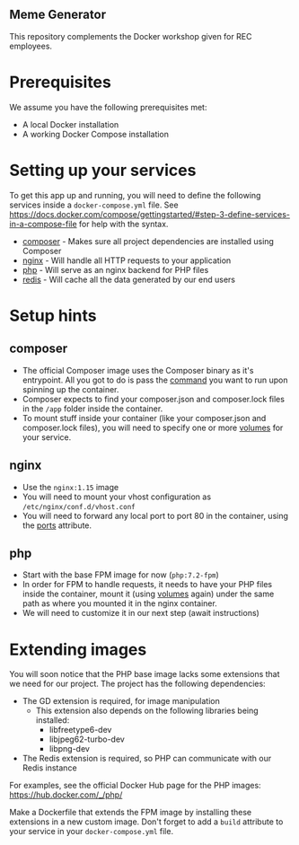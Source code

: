 Meme Generator
---

This repository complements the Docker workshop given for REC employees.

# Prerequisites

We assume you have the following prerequisites met:

- A local Docker installation
- A working Docker Compose installation

# Setting up your services

To get this app up and running, you will need to define the following services inside a `docker-compose.yml` file.
See https://docs.docker.com/compose/gettingstarted/#step-3-define-services-in-a-compose-file for help with the syntax.

- [composer](https://hub.docker.com/_/composer/) - Makes sure all project dependencies are installed using Composer
- [nginx](https://hub.docker.com/_/nginx/) - Will handle all HTTP requests to your application
- [php](https://hub.docker.com/_/php/) - Will serve as an nginx backend for PHP files
- [redis](https://hub.docker.com/_/redis/) - Will cache all the data generated by our end users

# Setup hints

## composer

- The official Composer image uses the Composer binary as it's entrypoint.
All you got to do is pass the [command](https://docs.docker.com/compose/compose-file/#command) you want to run upon spinning up the container.
- Composer expects to find your composer.json and composer.lock files in the `/app` folder inside the container.
- To mount stuff inside your container (like your composer.json and composer.lock files), you will need to specify
one or more [volumes](https://docs.docker.com/compose/compose-file/#volumes) for your service.

## nginx

- Use the `nginx:1.15` image
- You will need to mount your vhost configuration as `/etc/nginx/conf.d/vhost.conf`
- You will need to forward any local port to port 80 in the container,
using the [ports](https://docs.docker.com/compose/compose-file/#ports) attribute.

## php

- Start with the base FPM image for now (`php:7.2-fpm`)
- In order for FPM to handle requests, it needs to have your PHP files inside the container,
mount it (using [volumes](https://docs.docker.com/compose/compose-file/#volumes) again)
under the same path as where you mounted it in the nginx container.
- We will need to customize it in our next step (await instructions)

# Extending images

You will soon notice that the PHP base image lacks some extensions that we need for our project.
The project has the following dependencies:

- The GD extension is required, for image manipulation
  - This extension also depends on the following libraries being installed:
    - libfreetype6-dev
    - libjpeg62-turbo-dev
    - libpng-dev
- The Redis extension is required, so PHP can communicate with our Redis instance

For examples, see the official Docker Hub page for the PHP images: https://hub.docker.com/_/php/

Make a Dockerfile that extends the FPM image by installing these extensions in a new custom image.
Don't forget to add a `build` attribute to your service in your `docker-compose.yml` file.
